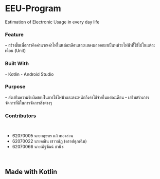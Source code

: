 # EEU-Program
Estimation of Electronic Usage in every day life

<h3> Feature </h3>
- สร้างขึ้นเพื่อการคิดคำนวณค่าไฟในเเต่ละเดือนเเละเเสดงผลออกมาเป็นหน่วยไฟฟ้าที่ใช้ไปในเเต่ละเดือน (Unit) <br>

<h3> Built With </h3>
- Kotlin
- Android Studio<br>

<h3> Purpose </h3>
- ส่งเสริมความรับผิดชอบในการใช้ไฟฟ้าเเละตระหนักถึงค่าใช้จ่ายในเเต่ละเดือน
- เสริมสร้างการจัดการที่ดีในการจัดการสิ่งต่างๆ<br>

<h3> Contributors </h3><br>

- 62070005 นายกฤษกร เเก้วทองสวน <br>
- 62070022 นายคณิน เชาวณัฏ (ดรอปฉุกเฉิน)<br>
- 62070066 นายณัฐวัฒน์ ชวนิช <br>
<br>

<h2>Made with Kotlin</h2>

